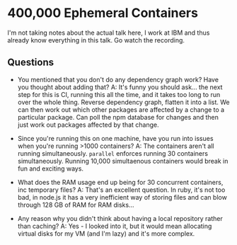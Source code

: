 400,000 Ephemeral Containers
============================

I'm not taking notes about the actual talk here, I work at IBM and thus already know everything in this talk. Go watch the recording.

Questions
---------

* You mentioned that you don't do any dependency graph work? Have you thought about adding that? A: It's funny you should ask... the next step for this is CI, running this all the time, and it takes too long to run over the whole thing. Reverse dependency graph, flatten it into a list. We can then work out which other packages are affected by a change to a particular package. Can poll the npm database for changes and then just work out packages affected by that change.

* Since you're running this on one machine, have you run into issues when you're running >1000 containers? A: The containers aren't all running simultaneously. `parallel` enforces running 30 containers simultaneously. Running 10,000 simultaenous containers would break in fun and exciting ways.

* What does the RAM usage end up being for 30 concurrent containers, inc temporary files? A: That's an excellent question. In ruby, it's not too bad, in node.js it has a very inefficient way of storing files and can blow through 128 GB of RAM for RAM disks...

* Any reason why you didn't think about having a local repository rather than caching? A: Yes - I looked into it, but it would mean allocating virtual disks for my VM (and I'm lazy) and it's more complex.
